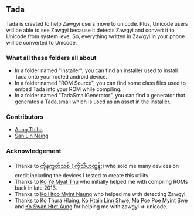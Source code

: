 ## Tada
Tada is created to help Zawgyi users move to unicode. Plus, Unicode users will be able to see Zawgyi because it detects Zawgyi and convert it to Unicode from system leve. So, everything written in Zawgyi in your phone will be converted to Unicode.


### What all these folders all about
* In a folder named "Installer", you can find an installer used to install Tada onto your rooted android device.
* In a folder named "ROM Source", you can find some class files used to embed Tada into your ROM while compiling.
* In a folder named "TadaSmaliGenerator", you can find a generator that generates a Tada.smali which is used as an asset in the installer.


### Contributors
* [Aung Thiha](https://twitter.com/AungThiha3)
* [San Lin Naing](https://www.facebook.com/sanlin.naing)


### Acknowledgement
* Thanks to [ကိုနက္ခတ်သစ် ( ကိုသီဟထွန်း)](https://www.facebook.com/thiha.pbe) who sold me many devices on credit including the devices I tested to create this utility.
* Thanks to [Ko Ye Myat Thu](https://www.facebook.com/awsomeyemyat) who initially helped me with compiling ROMs back in late 2013.
* Thanks to [Ko Htoo Myint Naung](https://www.facebook.com/htoomyintnaung) who helped me with detecting Zawgyi.
* Thanks to [Ko Thura Hlaing](https://www.facebook.com/thurahlaing), [Ko Htain Linn Shwe](https://twitter.com/saturngod), [Ma Poe Poe Myint Swe](https://www.facebook.com/devpoepoe) and [Ko Swan Htet Aung](https://www.facebook.com/SwanHtetAung) for helping me with zawgyi => unicode.

